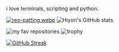 i love terminals, scripting and python.

[![reo-patting.webp](https://i.postimg.cc/RFM2CQFY/reo-patting.webp)](https://postimg.cc/mc5m8973) ![Hiyori's GitHub stats](https://github-readme-stats.vercel.app/api?username=hiyorijl&theme=transparent&show_icons=true) 


![my fav repositories](https://github-readme-stats.vercel.app/api/pin/?username=hiyorijl&repo=verbal_garden_quartz&theme=transparent&show_icons=true)
![trophy](https://github-profile-trophy.vercel.app/?username=hiyorijl&theme=transparent&show_icons=true&no-bg=true&column=3&margin-w=15&margin-h=15&rank=-C,-B,-?)


[![GitHub Streak](https://github-readme-streak-stats.herokuapp.com/?user=hiyorijl&theme=transparent&show_icons=true)](https://git.io/streak-stats)
